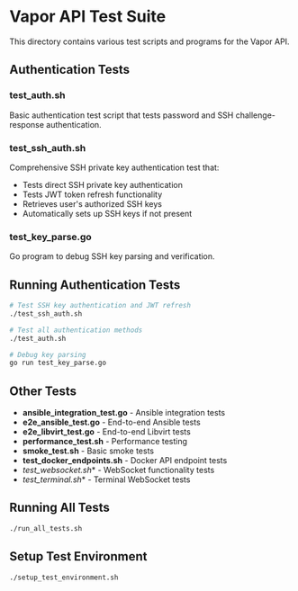 # Vapor API Test Suite

This directory contains various test scripts and programs for the Vapor API.

## Authentication Tests

### test_auth.sh
Basic authentication test script that tests password and SSH challenge-response authentication.

### test_ssh_auth.sh
Comprehensive SSH private key authentication test that:
- Tests direct SSH private key authentication
- Tests JWT token refresh functionality
- Retrieves user's authorized SSH keys
- Automatically sets up SSH keys if not present

### test_key_parse.go
Go program to debug SSH key parsing and verification.

## Running Authentication Tests

```bash
# Test SSH key authentication and JWT refresh
./test_ssh_auth.sh

# Test all authentication methods
./test_auth.sh

# Debug key parsing
go run test_key_parse.go
```

## Other Tests

- **ansible_integration_test.go** - Ansible integration tests
- **e2e_ansible_test.go** - End-to-end Ansible tests
- **e2e_libvirt_test.go** - End-to-end Libvirt tests
- **performance_test.sh** - Performance testing
- **smoke_test.sh** - Basic smoke tests
- **test_docker_endpoints.sh** - Docker API endpoint tests
- **test_websocket*.sh** - WebSocket functionality tests
- **test_terminal*.sh** - Terminal WebSocket tests

## Running All Tests

```bash
./run_all_tests.sh
```

## Setup Test Environment

```bash
./setup_test_environment.sh
```
